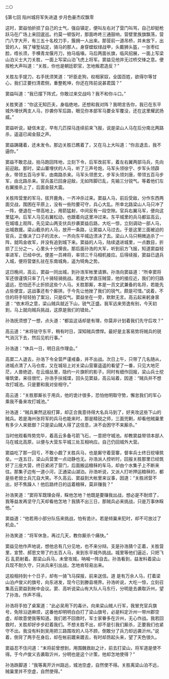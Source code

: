     二〇 

   §第七回 陷州城将军失进退 步月色豪杰叹飘零

   这时，窦益怕折损了自己的士气，强自镇定，便叫左右对了营门叫骂，自己却挺枪跃马在广场上来回逡巡。约莫一顿饭时，那面咚咚三通鼓响，营壁里族旗飘荡，营门八字大开，有三五十名校刀手，簇拥一人出来。那营前一道吊桥，并未放下，出营的人，隔了壕堑站定，骑马的那人，身穿螳蚁绿战甲，头戴狮头盔，一张枣红脸，绺长须，手横青龙偃月刀，拍马临壕。马后两面长旗，临风招展，一面上写梁山泊义士大刀关胜，一面上写梁山泊飞虎上将军。窦益见他并无过桥交锋之意。便按枪大声叫道：“关胜，你也是朝廷职官，怎地叛君造反？”

   关胜左手提刀，右手抚须笑道：“奸臣走狗，权相家奴，全国百姓，欲得尔等甘心，我们正要扫清君侧，重整乾坤，你还在阵前说甚君国？”

   窦益叫道：“我已摆下阵式，你敢过来交战吗？我不和你斗口。”

   关胜笑道：“你这无知匹夫，身临绝地，还想和我对阵？我明言告你，我已在东平城外埋伏两支人马，抄袭你军后路，眼见你本部军马要全军覆没，还在这里耀武扬威。”

   窦益听说，疑信未定，早有几匹探马连续前来飞报，说是梁山人马在后分南北两路杀，遥遥已闻金鼓之声。

   窦益踌躇着，还未发令。那边关胜已瞧着了，又在马上大叫道：“你且退去，我不逼你。”

   窦益不敢恋战，拍马跑回阵地，立刻下令，后军改前军，着左右翼两部马兵，先向前迎敌。那时，梁山寨埋伏的人马，听了三声号炮，马军头领徐宁、步军头领薜永，带领五百马步军，由南路杀来。马军头领思文，步军头领刘唐，带领五百马步军，由北路杀来。官兵虽已回身迎敌，无如阵脚已乱，先输三分锐气。等着他们左右翼接杀上了，后面金鼓大震。

   关胜阵营里的军马，拔开鹿角，一齐冲杀过来。窦益人马，前后受敌，分作东西两面交战，围困在平原上，没有一些险要可守，兵心大乱。所幸北路梁山人马只冲了一阵，便退在一带高地上，用箭猛射，中间反有一段空隙。官兵右翼马军，便向这里猛冲。后军人马见右翼松动，也跟着向这里冲过来。东平城里的兵马都监高云，在城墙上观阵，先见梁山两支伏兵抄袭窦益后路，大吃一惊，立刻调动一部人马，出城救援。梁山截杀的人马，放开一条路，让窦益人马过去。于是这里三面被迫的官兵，正像决了口子的流水，一齐向东平城边溃决了去。梁山人马只稍微追杀了一阵，就鸣金收军，并没有追到城下来。窦益的人马，陆续退进城里，一点数目，折损了三分之一。心里头十分懊丧。那后面孙浩的大军，听到前方飞报，知道窦益轻率进军，已经中伏。便差一员禆将，率领三千马相机接应。后得续报，窦益已退兵入城，便将营堡扎驻在东南城角，遥为犄角之势。

   这日晚间，高云，窦益一同出城，到孙浩军帐里请罪。孙浩向窦益道：“所幸窦将军还很谨慎只率了几十骑轻骑挑战。若是大学直压贼营，他的接应近，我们的归路遥远，恐怕还不止折损这些个人马。关胜那厮，本是一员文武兼备的名将，若能先占些便宜，这战事还有个厮拼。于今先让他挫了我们的锐气，颇是可惜。”说着，不住的将手轻轻拍了案沿，只是叹气。窦益坐在一旁，默默无言。高云起来躬身禀道：“依末将之意，梁山贼兵就近下山，锐气正盛。我军远来劳逸有别，今天初到，马上就向贼兵挑战，这原是我们的错处。”

   孙浩抚须想了一想，点头道：“都监这话却是有理，你莫非计划着我们先守后攻？”

   高云道：“末将驻守东平，稍有时日，深知贼兵慓悍。最好是主客易势将贼兵的锐气消沉下去，然后见机行事。”

   孙浩道：“休兵一日，明日且作理会。”

   高窦二人退去，孙浩下令全营严谨戒备，并不出战。次日上午，只带了几名随从，进城点清了人马仓库，又在城垣上对关梁山营寨遥遥的看望了一番，只见大地茫茫，人兽绝迹，在云烟丛里，隐约一片旗帜的影子。同时有细作回报，梁山兵士挖壕筑堡，来往很忙，孙浩手扶城堞，回头见窦益，高云站着，因道：“贼兵并不想攻打城池。只是要和我对垒相守。”

   高云道：“关胜那厮长于用兵，他的诡计很多，恐怕他明取守势，懈怠我们的军心乘我不备来攻打城池。”

   孙浩道：“贼兵果然这般打算，却正合我意待得大名兵马到了，好夹攻这些下山的贼兵。若是海州张将军的兵马也能来时，那是精锐之师，三面兜剿，却看他贼巢里有多少人来抵御？只是梁山贼人得了这信息，决不会困守不来厮杀。”

   当时他观看阵势完毕，着高云多备弓箭飞石，一意把守城池。却教窦益带领本部人马在城北高原，以便与大营东平城三处互相响应。自己仍回城外大营。

   窦益吃了那一回亏，不敢小觑了关胜兵马，也是厮守着营寨，督率兵士终日挖壕筑垒。一连五日，梁山兵营里一点动静也无。孙浩派人控听时，回报关胜那里已经筑好了三座大营，终日紧闭了营门，后面搬运粮秣的车马，却由个水集子上不断来往。那集子边有一道小河，正通梁山湖泊。孙浩听说，又派人打听押运粮秣的，都是些老弱士兵兀自大笑。不久高云、窦益到大帐里来议事，因道：“关胜闭营不出，好不焦躁人！他后路终日的运着粮秣，莫非赚我？”

   孙浩笑道：“窦将军既理会得，睬他怎地？他既是要赚我出战，想必是不耐烦了，我等益发再坚守几天却看他怎地？我猜不出三日，那贼兵必来挑战，只是万事休睬他。”

   窦益道：“他若用小部分队伍来挑战，怕有诡计。若是倾巢来犯时，却不可放过了机会。”

   孙浩笑道：“将军休急，再过几天，教你厮杀个痛快。”

   窦益见他作声地说，想他总有几分见地，也不来分辩。支是孙浩猜个正着，关胜营里，宣赞、郝思文带了约五百人马，来到东平城外挑战。城里等他们逼近，只把飞石 乱箭射着。那梁山兵马，未曾攻城，呐喊一阵自去。孙浩看到，益发料着梁山兵现不耐久守，只派兵来引出战，怎地肯轻易出来。

   这般相持到十个日子，却有一骑飞马探报，前来送信。道 是有万余人马，打着梁山泊卢俊义的旗号，向东进发，现今已到滕县境界。孙浩听说，大吃一惊，立刻召集高云窦益到帐中会议。窦、高听说梁山有大队人马东行，分明是去袭取沂州，望了孙浩，作声不得。

   孙浩将手拍了桌案道：“此必吴用下的毒计。向来梁山贼人行军，我冒充官兵旗号，免除沿途麻烦，这番他却明明白白打了梁山旗号，必是料定沂州一带州郡空虚，却故意使我等知道。我们若不回救时，军士家眷多在沂州，无心作战。我若回救时，关胜却好步步赶着我们。不想关胜不出，却不是引我们厮杀，正要我们也紧守不出。我没有料到吴用把三路围攻的人马不顾，倒敢分了兵力却远袭沂州。”说着，倒背了两手在身后，却在帐前踱来踱去，有时却昂起头来，望了天色很久。

   窦益忍不住问道：“末将前曾想到，用围魏救赵之计，前去打梁山，将军道是使不得。于今卢俊义去袭取沂州，分明也是这个计策，他却怎地使得？”

   孙浩跌脚道：“我等离开沂州路远，城池空虚，自然使不得。关胜离梁山泊不远，贼巢里并不空虚，自然使得。”


